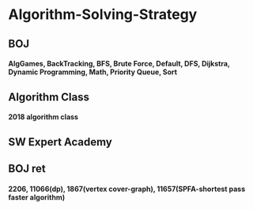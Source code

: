 # Algorithm-Solving-Strategy
## BOJ
#### AlgGames, BackTracking, BFS, Brute Force, Default, DFS, Dijkstra, Dynamic Programming, Math, Priority Queue, Sort
## Algorithm Class
#### 2018 algorithm class
## SW Expert Academy
## BOJ ret
#### 2206, 11066(dp), 1867(vertex cover-graph), 11657(SPFA-shortest pass faster algorithm)